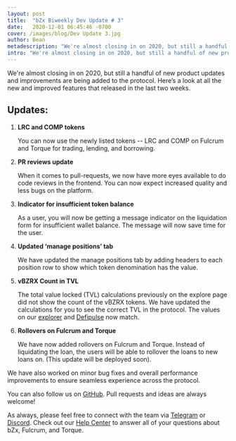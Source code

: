 ```yaml
---
layout: post
title:  "bZx Biweekly Dev Update # 3"
date:   2020-12-01 06:45:46 -0700
cover: /images/blog/Dev Update 3.jpg
author: Bean
metadescription: "We're almost closing in on 2020, but still a handful of new product updates and improvements are being added to the protocol."
intro: "We're almost closing in on 2020, but still a handful of new product updates and improvements are being added to the protocol. Here’s a look at all the new and improved features that released in the last two weeks."
---
```


We're almost closing in on 2020, but still a handful of new product updates and improvements are being added to the protocol. Here’s a look at all the new and improved features that released in the last two weeks.


## Updates:

1. **LRC and COMP tokens**

    You can now use the newly listed tokens -- LRC and COMP on Fulcrum and Torque for trading, lending, and borrowing.

2. **PR reviews update**

    When it comes to pull-requests, we now have more eyes available to do code reviews in the frontend. You can now expect  increased quality and less bugs on the platform.

3. **Indicator for insufficient token balance**

    As a user, you will now be getting a message indicator on the liquidation form for insufficient wallet balance. The message will now save time for the user.

5. **Updated ‘manage positions’ tab**

    We have updated the manage positions tab by adding headers to each position row to show which token denomination has the value.

6. **vBZRX Count in TVL**

    The total value locked (TVL) calculations previously on the explore page did not show the count of the vBZRX tokens. We have updated the calculations for you to see the correct TVL in the protocol. The values on our [explorer](http://explorer.bzx.network/) and [Defipulse](https://defipulse.com/bzx) now match.

7. **Rollovers on Fulcrum and Torque**

    We have now added rollovers on Fulcrum and Torque. Instead of liquidating the loan, the users will be able to rollover the loans to new loans on. (This update will be deployed soon).



We have also worked on minor bug fixes and overall performance improvements to ensure seamless experience across the protocol.

You can also follow us on [GitHub](http://github.com/bZxNetwork). Pull requests and ideas are always welcome!

As always, please feel free to connect with the team via [Telegram](https://t.me/b0xNet) or [Discord](https://discord.com/invite/DKEq6FV). Check out our [Help Center](https://help.bzx.network/en/) to answer all of your questions about bZx, Fulcrum, and Torque.

